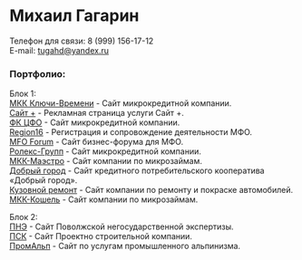 # Михаил Гагарин
Телефон для связи: 8 (999) 156-17-12  
E-mail: tugahd@yandex.ru  

### Портфолио:

Блок 1:  
[МКК Ключи-Времени](https://мкк-ключи-времени.рф/ "МКК Ключи-Времени") - Сайт микрокредитной компании.  
[Сайт +](http://sait-plus.ru/ "Сайт +") - Рекламная страница услуги Сайт +.  
[ФК ЦФО](http://mkk-finclub.ru/ "ФК ЦФО") - Сайт микрокредитной компании.  
[Region16](https://region16.info/ "Регион16") - Регистрация и сопровождение деятельности МФО.  
[MFO Forum](http://mfoforum.ru/ "МФО Форум") - Сайт бизнес-форума для МФО.  
[Ролекс-Групп](http://ролекс-групп.рф/ "Ролекс-Групп") - Сайт микрокредитной компании.  
[МКК-Маэстро](http://mkk-maestro.ru/ "МКК-Маэстро") - Сайт компании по микрозаймам.  
[Добрый город](https://кпкдобрыйгород.рф/ "КПК Добрый город") - Сайт кредитного потребительского кооператива «Добрый город».  
[Кузовной ремонт](http://кузовнойцех77.рф/ "КЦ77") - Сайт компании по ремонту и покраске автомобилей.  
[МКК-Кошель](http://мкк-кошель.рф/ "МКК-Кошель") - Сайт компании по микрозаймам.  


Блок 2:  
[ПНЭ](http://expertiza.help/ "Поволжская негосударственная экспертиза") - Сайт Поволжской негосударственной экспертизы.  
[ПСК](http://проект.top/ "ПСК") - Сайт Проектно строительной компании.  
[ПромАльп](http://promalp.group/ "Промышленный альпинизм") - Сайт по услугам промышленного альпинизма.   
